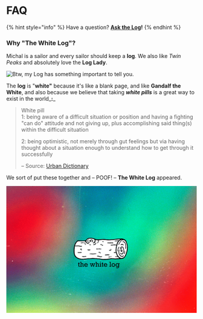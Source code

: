 # FAQ

{% hint style="info" %}
Have a question? [**Ask the Log**](contact.md)**!**
{% endhint %}

### Why "The White Log"?

Michal is a sailor and every sailor should keep a **log**. We also like _Twin Peaks_ and absolutely love the **Log Lady**.

![Btw, my Log has something important to tell you.](https://assets.rollingstone.com/assets/2014/list/30-best-twin-peaks-characters-20141010/items/the-log-lady-20141010/171152/large_rect/1412891439/1401x788-the-log-lady-twin-peaks.jpg)

 The **log** is "**white"** because it's like a blank page, and like **Gandalf the White**, and also because we believe that taking _**white pills**_ is a great way to exist in the world_**:**_

> White pill  
> 1: being aware of a difficult situation or position and having a fighting "can do" attitude and not giving up, plus accomplishing said thing\(s\) within the difficult situation  
>   
> 2: being optimistic, not merely through gut feelings but via having thought about a situation enough to understand how to get through it successfully  
>   
> – Source: [Urban Dictionary](https://www.urbandictionary.com/define.php?term=white%20pill)

We sort of put these together and – POOF! – **The White Log** appeared.

![](.gitbook/assets/twl-color-background.png)

